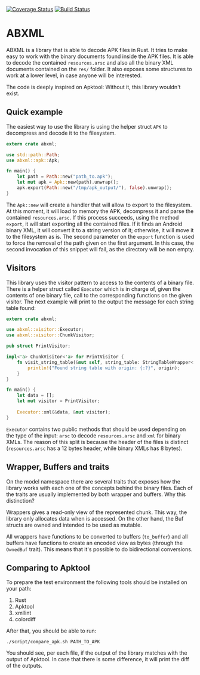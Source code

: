 [![Coverage Status](https://coveralls.io/repos/github/gnieto/abxml-rs/badge.svg?branch=develop)](https://coveralls.io/github/gnieto/abxml-rs?branch=develop)
[![Build Status](https://travis-ci.org/gnieto/abxml-rs.svg?branch=develop)](https://travis-ci.org/gnieto/abxml-rs)

# ABXML

ABXML is a library that is able to decode APK files in Rust. It tries to make easy to work with the binary documents found inside the APK files. It is able to decode the contained `resources.arsc` and also all the binary XML documents contained on the `res/` folder. It also exposes some structures to work at a lower level, in case anyone will be interested.

The code is deeply inspired on Apktool: Without it, this library wouldn't exist.

## Quick example

The easiest way to use the library is using the helper struct `APK` to decompress and decode it to the filesystem. 

```rust
extern crate abxml;

use std::path::Path;
use abxml::apk::Apk;

fn main() {
    let path = Path::new("path_to.apk");
    let mut apk = Apk::new(path).unwrap();
    apk.export(Path::new("/tmp/apk_output/"), false).unwrap();
}

```

The `Apk::new` will create a handler that will allow to export to the filesystem. At this moment, it will load to memory the APK, decompress it and parse the contained `resources.arsc`. If this process succeeds, using the method `export`, it will start exporting all the contained files. If it finds an Android binary XML, it will convert it to a string version of it; otherwise, it will move it to the filesystem as is. The second parameter on the `export` function is used to force the removal of the path given on the first argument. In this case, the second invocation of this snippet will fail, as the directory will be non empty.

## Visitors

This library uses the visitor pattern to access to the contents of a binary file. There is a helper struct called `Executor` which is in charge of, given the contents of one binary file, call to the corresponding functions on the given visitor. The next example will print to the output the message for each string table found:

```rust
extern crate abxml;

use abxml::visitor::Executor;
use abxml::visitor::ChunkVisitor;

pub struct PrintVisitor;

impl<'a> ChunkVisitor<'a> for PrintVisitor {
    fn visit_string_table(&mut self, string_table: StringTableWrapper<'a>, origin: Origin) {
        println!("Found string table with origin: {:?}", origin);
    }
}

fn main() {
    let data = [];
    let mut visitor = PrintVisitor;
    
    Executor::xml(&data, &mut visitor);
}
```

`Executor` contains two public methods that should be used depending on the type of the input: `arsc` to decode `resources.arsc` and `xml` for binary XMLs. The reason of this split is because the header of the files is distinct (`resources.arsc` has a 12 bytes header, while binary XMLs has 8 bytes).

## Wrapper, Buffers and traits

On the model namespace there are several traits that exposes how the library works with each one of the concepts behind the binary files. Each of the traits are usually implemented by both wrapper and buffers. Why this distinction?

Wrappers gives a read-only view of the represented chunk. This way, the library only allocates data when is accessed. On the other hand, the Buf structs are owned and intended to be used as mutable.

All wrappers have functions to be converted to buffers (`to_buffer`) and all buffers have functions to create an encoded view as bytes (through the `OwnedBuf` trait). This means that it's possible to do bidirectional conversions.

## Comparing to Apktool

To prepare the test environment the following tools should be installed on your path:

1. Rust
2. Apktool
3. xmllint
4. colordiff

After that, you should be able to run:

```
./script/compare_apk.sh PATH_TO_APK
```

You should see, per each file, if the output of the library matches with the output of Apktool.
In case that there is some difference, it will print the diff of the outputs.